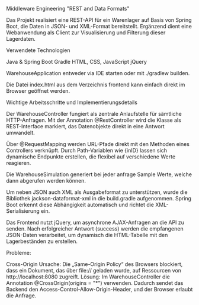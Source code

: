Middleware Engineering "REST and Data Formats"

Das Projekt realisiert eine REST-API für ein Warenlager auf Basis von Spring Boot, die Daten in JSON- und XML-Format bereitstellt. Ergänzend dient eine Webanwendung als Client zur Visualisierung und Filterung dieser Lagerdaten.

Verwendete Technologien

Java & Spring Boot
Gradle
HTML, CSS, JavaScript
jQuery


WarehouseApplication entweder via IDE starten oder mit ./gradlew builden. 


Die Datei index.html aus dem Verzeichnis frontend kann einfach direkt im Browser geöffnet werden. 

Wichtige Arbeitsschritte und Implementierungsdetails


Der WarehouseController fungiert als zentrale Anlaufstelle für sämtliche HTTP-Anfragen. Mit der Annotation @RestController wird die Klasse als REST-Interface markiert, das Datenobjekte direkt in eine Antwort umwandelt.

Über @RequestMapping werden URL-Pfade direkt mit den Methoden eines Controllers verknüpft. Durch Path-Variablen wie {inID} lassen sich dynamische Endpunkte erstellen, die flexibel auf verschiedene Werte reagieren.



Die WarehouseSimulation generiert bei jeder anfrage Sample Werte, welche dann abgerufen werden können.



Um neben JSON auch XML als Ausgabeformat zu unterstützen, wurde die Bibliothek jackson-dataformat-xml in die build.gradle aufgenommen. Spring Boot erkennt diese Abhängigkeit automatisch und richtet die XML-Serialisierung ein.



Das Frontend nutzt jQuery, um asynchrone AJAX-Anfragen an die API zu senden. Nach erfolgreicher Antwort (success) werden die empfangenen JSON-Daten verarbeitet, um dynamisch die HTML-Tabelle mit den Lagerbeständen zu erstellen.


Probleme:

Cross-Origin
Ursache: Die „Same-Origin Policy“ des Browsers blockiert, dass ein Dokument, das über file:// geladen wurde, auf Ressourcen von http://localhost:8080 zugreift.
Lösung: Im WarehouseController die Annotation @CrossOrigin(origins = "*") verwenden. Dadurch sendet das Backend den Access-Control-Allow-Origin-Header, und der Browser erlaubt die Anfrage.

